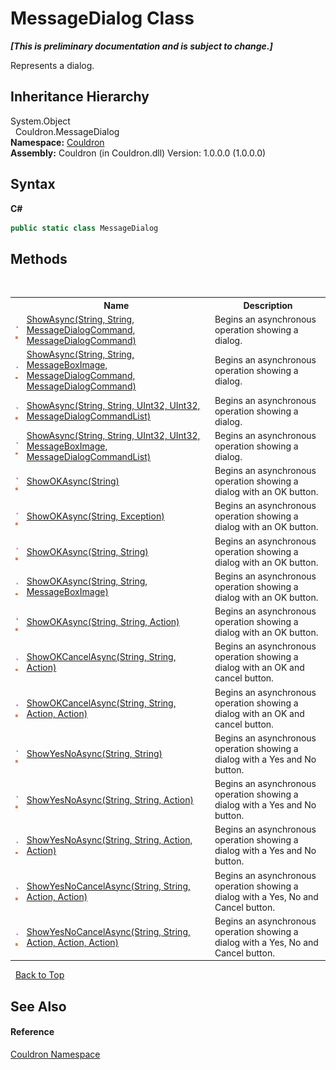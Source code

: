 # MessageDialog Class
 _**\[This is preliminary documentation and is subject to change.\]**_

Represents a dialog.


## Inheritance Hierarchy
System.Object<br />&nbsp;&nbsp;Couldron.MessageDialog<br />
**Namespace:**&nbsp;<a href="N_Couldron">Couldron</a><br />**Assembly:**&nbsp;Couldron (in Couldron.dll) Version: 1.0.0.0 (1.0.0.0)

## Syntax

**C#**<br />
``` C#
public static class MessageDialog
```


## Methods
&nbsp;<table><tr><th></th><th>Name</th><th>Description</th></tr><tr><td>![Public method](media/pubmethod.gif "Public method")![Static member](media/static.gif "Static member")</td><td><a href="M_Couldron_MessageDialog_ShowAsync_1">ShowAsync(String, String, MessageDialogCommand, MessageDialogCommand)</a></td><td>
Begins an asynchronous operation showing a dialog.</td></tr><tr><td>![Public method](media/pubmethod.gif "Public method")![Static member](media/static.gif "Static member")</td><td><a href="M_Couldron_MessageDialog_ShowAsync">ShowAsync(String, String, MessageBoxImage, MessageDialogCommand, MessageDialogCommand)</a></td><td>
Begins an asynchronous operation showing a dialog.</td></tr><tr><td>![Public method](media/pubmethod.gif "Public method")![Static member](media/static.gif "Static member")</td><td><a href="M_Couldron_MessageDialog_ShowAsync_3">ShowAsync(String, String, UInt32, UInt32, MessageDialogCommandList)</a></td><td>
Begins an asynchronous operation showing a dialog.</td></tr><tr><td>![Public method](media/pubmethod.gif "Public method")![Static member](media/static.gif "Static member")</td><td><a href="M_Couldron_MessageDialog_ShowAsync_2">ShowAsync(String, String, UInt32, UInt32, MessageBoxImage, MessageDialogCommandList)</a></td><td>
Begins an asynchronous operation showing a dialog.</td></tr><tr><td>![Public method](media/pubmethod.gif "Public method")![Static member](media/static.gif "Static member")</td><td><a href="M_Couldron_MessageDialog_ShowOKAsync">ShowOKAsync(String)</a></td><td>
Begins an asynchronous operation showing a dialog with an OK button.</td></tr><tr><td>![Public method](media/pubmethod.gif "Public method")![Static member](media/static.gif "Static member")</td><td><a href="M_Couldron_MessageDialog_ShowOKAsync_1">ShowOKAsync(String, Exception)</a></td><td>
Begins an asynchronous operation showing a dialog with an OK button.</td></tr><tr><td>![Public method](media/pubmethod.gif "Public method")![Static member](media/static.gif "Static member")</td><td><a href="M_Couldron_MessageDialog_ShowOKAsync_2">ShowOKAsync(String, String)</a></td><td>
Begins an asynchronous operation showing a dialog with an OK button.</td></tr><tr><td>![Public method](media/pubmethod.gif "Public method")![Static member](media/static.gif "Static member")</td><td><a href="M_Couldron_MessageDialog_ShowOKAsync_3">ShowOKAsync(String, String, MessageBoxImage)</a></td><td>
Begins an asynchronous operation showing a dialog with an OK button.</td></tr><tr><td>![Public method](media/pubmethod.gif "Public method")![Static member](media/static.gif "Static member")</td><td><a href="M_Couldron_MessageDialog_ShowOKAsync_4">ShowOKAsync(String, String, Action)</a></td><td>
Begins an asynchronous operation showing a dialog with an OK button.</td></tr><tr><td>![Public method](media/pubmethod.gif "Public method")![Static member](media/static.gif "Static member")</td><td><a href="M_Couldron_MessageDialog_ShowOKCancelAsync">ShowOKCancelAsync(String, String, Action)</a></td><td>
Begins an asynchronous operation showing a dialog with an OK and cancel button.</td></tr><tr><td>![Public method](media/pubmethod.gif "Public method")![Static member](media/static.gif "Static member")</td><td><a href="M_Couldron_MessageDialog_ShowOKCancelAsync_1">ShowOKCancelAsync(String, String, Action, Action)</a></td><td>
Begins an asynchronous operation showing a dialog with an OK and cancel button.</td></tr><tr><td>![Public method](media/pubmethod.gif "Public method")![Static member](media/static.gif "Static member")</td><td><a href="M_Couldron_MessageDialog_ShowYesNoAsync">ShowYesNoAsync(String, String)</a></td><td>
Begins an asynchronous operation showing a dialog with a Yes and No button.</td></tr><tr><td>![Public method](media/pubmethod.gif "Public method")![Static member](media/static.gif "Static member")</td><td><a href="M_Couldron_MessageDialog_ShowYesNoAsync_1">ShowYesNoAsync(String, String, Action)</a></td><td>
Begins an asynchronous operation showing a dialog with a Yes and No button.</td></tr><tr><td>![Public method](media/pubmethod.gif "Public method")![Static member](media/static.gif "Static member")</td><td><a href="M_Couldron_MessageDialog_ShowYesNoAsync_2">ShowYesNoAsync(String, String, Action, Action)</a></td><td>
Begins an asynchronous operation showing a dialog with a Yes and No button.</td></tr><tr><td>![Public method](media/pubmethod.gif "Public method")![Static member](media/static.gif "Static member")</td><td><a href="M_Couldron_MessageDialog_ShowYesNoCancelAsync">ShowYesNoCancelAsync(String, String, Action, Action)</a></td><td>
Begins an asynchronous operation showing a dialog with a Yes, No and Cancel button.</td></tr><tr><td>![Public method](media/pubmethod.gif "Public method")![Static member](media/static.gif "Static member")</td><td><a href="M_Couldron_MessageDialog_ShowYesNoCancelAsync_1">ShowYesNoCancelAsync(String, String, Action, Action, Action)</a></td><td>
Begins an asynchronous operation showing a dialog with a Yes, No and Cancel button.</td></tr></table>&nbsp;
<a href="#messagedialog-class">Back to Top</a>

## See Also


#### Reference
<a href="N_Couldron">Couldron Namespace</a><br />